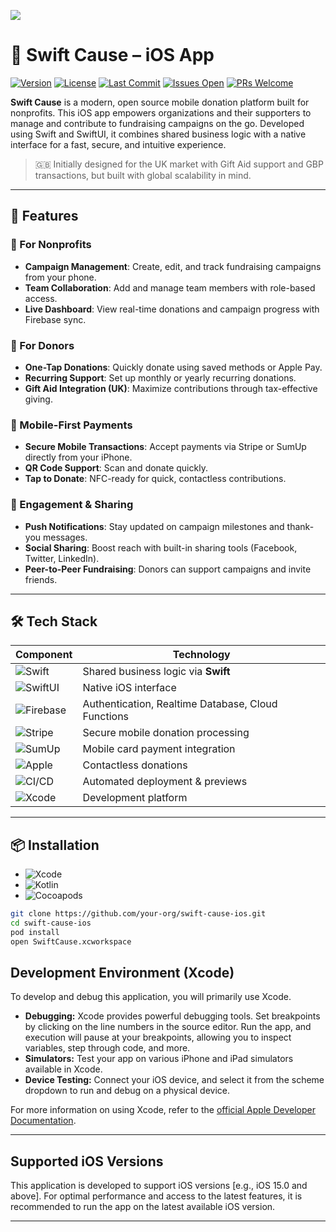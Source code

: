 ![](https://github.com/YNVSolutions/Swift_Cause_IOS/blob/main/banner.png)

# 📱 Swift Cause – iOS App
[![Version](https://img.shields.io/badge/version-1.0.0-blue.svg?style=flat-square)](https://semver.org)
[![License](https://img.shields.io/badge/license-MIT-green.svg?style=flat-square)](https://opensource.org/licenses/MIT)
[![Last Commit](https://img.shields.io/github/last-commit/YNVSolutions/Swift_Cause_IOS.svg?style=flat-square)](https://github.com/YNVSolutions/Swift_Cause_IOS/commits/main)
[![Issues Open](https://img.shields.io/github/issues/YNVSolutions/Swift_Cause_IOS.svg?style=flat-square)](https://github.com/YNVSolutions/Swift_Cause_IOS/issues)
[![PRs Welcome](https://img.shields.io/badge/PRs-welcome-brightgreen.svg?style=flat-square)](https://github.com/YNVSolutions/Swift_Cause_IOS/pulls)

**Swift Cause** is a modern, open source mobile donation platform built for nonprofits. This iOS app empowers organizations and their supporters to manage and contribute to fundraising campaigns on the go. Developed using Swift and SwiftUI, it combines shared business logic with a native interface for a fast, secure, and intuitive experience.

> 🇬🇧 Initially designed for the UK market with Gift Aid support and GBP transactions, but built with global scalability in mind.

---

## 🚀 Features

### 🎯 For Nonprofits
- **Campaign Management**: Create, edit, and track fundraising campaigns from your phone.
- **Team Collaboration**: Add and manage team members with role-based access.
- **Live Dashboard**: View real-time donations and campaign progress with Firebase sync.

### 💸 For Donors
- **One-Tap Donations**: Quickly donate using saved methods or Apple Pay.
- **Recurring Support**: Set up monthly or yearly recurring donations.
- **Gift Aid Integration (UK)**: Maximize contributions through tax-effective giving.

### 📱 Mobile-First Payments
- **Secure Mobile Transactions**: Accept payments via Stripe or SumUp directly from your iPhone.
- **QR Code Support**: Scan and donate quickly.
- **Tap to Donate**: NFC-ready for quick, contactless contributions.

### 📢 Engagement & Sharing
- **Push Notifications**: Stay updated on campaign milestones and thank-you messages.
- **Social Sharing**: Boost reach with built-in sharing tools (Facebook, Twitter, LinkedIn).
- **Peer-to-Peer Fundraising**: Donors can support campaigns and invite friends.

---

## 🛠️ Tech Stack

| Component              | Technology |
|------------------------|------------|
| ![Swift](https://img.shields.io/badge/Swift-iOS-orange.svg?logo=swift) | Shared business logic via **Swift** |
| ![SwiftUI](https://img.shields.io/badge/SwiftUI-iOS-orange?logo=swift&logoColor=white) | Native iOS interface |
| ![Firebase](https://img.shields.io/badge/Firebase-Backend-yellow?logo=firebase&logoColor=white) | Authentication, Realtime Database, Cloud Functions |
| ![Stripe](https://img.shields.io/badge/Stripe-Payments-635bff?logo=stripe&logoColor=white) | Secure mobile donation processing |
| ![SumUp](https://img.shields.io/badge/SumUp-SDK-blue?logo=sumup&logoColor=white) | Mobile card payment integration |
| ![Apple](https://img.shields.io/badge/Apple%20Pay-Supported-black?logo=applepay&logoColor=white) | Contactless donations |
| ![CI/CD](https://img.shields.io/badge/Vercel%20&%20GitHub%20Actions-Deployment-black?logo=vercel&logoColor=white&label=CI%2FCD) | Automated deployment & previews |
| ![Xcode](https://img.shields.io/badge/Xcode-15.0-blue.svg?logo=xcode) |Development platform |

---

## 📦 Installation

- ![Xcode](https://img.shields.io/badge/Xcode-14%2B-blue)
- ![Kotlin](https://img.shields.io/badge/Kotlin-1.9%2B-F0B300)
- ![Cocoapods](https://img.shields.io/badge/Cocoapods-Firebase%20%26%20Stripe%20SDKs-lightgrey)


```bash
git clone https://github.com/your-org/swift-cause-ios.git
cd swift-cause-ios
pod install
open SwiftCause.xcworkspace
```

## Development Environment (Xcode)

To develop and debug this application, you will primarily use Xcode.

* **Debugging:** Xcode provides powerful debugging tools. Set breakpoints by clicking on the line numbers in the source editor. Run the app, and execution will pause at your breakpoints, allowing you to inspect variables, step through code, and more.
* **Simulators:** Test your app on various iPhone and iPad simulators available in Xcode.
* **Device Testing:** Connect your iOS device, and select it from the scheme dropdown to run and debug on a physical device.

For more information on using Xcode, refer to the [official Apple Developer Documentation](https://developer.apple.com/documentation/xcode).

---

## Supported iOS Versions

This application is developed to support iOS versions [e.g., iOS 15.0 and above]. For optimal performance and access to the latest features, it is recommended to run the app on the latest available iOS version.

---
